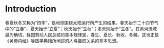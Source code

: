 # Introduction

春夏秋冬又称为“四季”，是地球围绕太阳运行所产生的结果。春天始于二十四节气中的“立春”，夏天始于“立夏”；秋天始于“立秋”；冬天则始于“立冬”。在黄河流域最为确切。我国劳动人民总结的基本规律是，春生、夏长、秋收、冬藏。这也正是《黄帝内经》等国学典籍所阐述的人与自然关系的基本思想。
